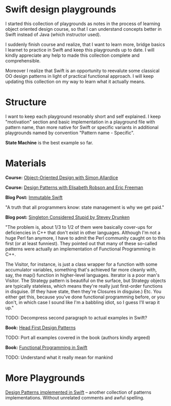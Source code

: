 # Swift design playgrounds

I started this collection of playgrounds as notes in the process of learning object oriented design course, so that I can understand concepts better in Swift instead of Java (which instructor used).

I suddenly finish course and realize, that I want to learn more, bridge basics I learnet to practice in Swift and keep this playgrounds up to date. I will kindly appreciate any help to made this collection complete and comprehensible.

Moreover I realize that Swift is an opportunity to reevalute some classical OO design patterns in light of practical functional approach. I will keep updating this collection on my way to learn what it actually means.

# Structure

I want to keep each playground resonably short and self explained. I keep "motivation" section and basic implementation in a playground file with pattern name, than more native for Swift or specific variants in additional playgrounds named by convention "Pattern name - Specific".  

**State Machine** is the best example so far.

# Materials

**Course:** [Object-Oriented Design with Simon Allardice](http://www.lynda.com/Programming-tutorials/Foundations-of-Programming-Object-Oriented-Design/96949-2.html)

**Course:** [Design Patterns with Elisabeth Robson and Eric Freeman](http://www.lynda.com/Developer-Programming-Foundations-tutorials/Foundations-Programming-Design-Patterns/135365-2.html)

**Blog Post:** [Immutable Swift](http://nomothetis.svbtle.com/immutable-swift)

"A truth that all programmers know: state management is why we get paid."

**Blog post:** [Singleton Considered Stupid by Stevey Drunken](http://web.archive.org/web/20120221103151/http://sites.google.com/site/steveyegge2/singleton-considered-stupid)

"The problem is, about 1/3 to 1/2 of them were basically cover-ups for deficiencies in C++ that don't exist in other languages. Although I'm not a huge Perl fan anymore, I have to admit the Perl community caught on to this first (or at least funniest). They pointed out that many of these so-called patterns were actually an implementation of Functional Programming in C++. 

The Visitor, for instance, is just a class wrapper for a function with some accumulator variables, something that's achieved far more cleanly with, say, the map() function in higher-level languages. Iterator is a poor man's Visitor. The Strategy pattern is beautiful on the surface, but Strategy objects are typically stateless, which means they're really just first-order functions in disguise. (If they have state, then they're Closures in disguise.) Etc. You either get this, because you've done functional programming before, or you don't, in which case I sound like I'm a babbling idiot, so I guess I'll wrap it up."

TODO: Decompress second paragraph to actual examples in Swift?

**Book:** [Head First Design Patterns](http://shop.oreilly.com/product/9780596007126.do)

TODO: Port all examples covered in the book (authors kindly argeed)

**Book:** [Functional Programming in Swift](http://www.objc.io/books/#early-access)

TODO: Understand what it really mean for mankind

# More Playgrounds

[Design Patterns implemented in Swift](https://github.com/ochococo/Design-Patterns-In-Swift) – another collection of patterns implementations. Without unrelated comments and awful spelling.
